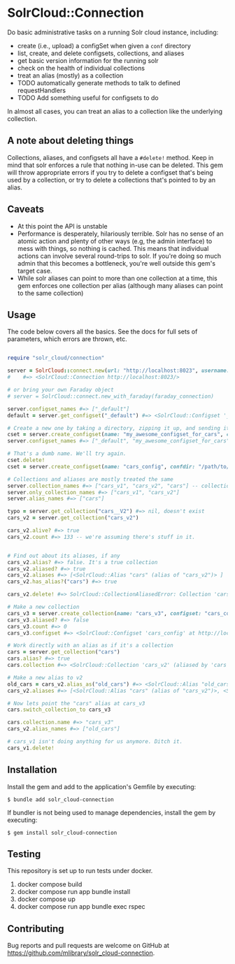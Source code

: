 # SolrCloud::Connection

Do basic administrative tasks on a running Solr cloud instance, including:

* create (i.e., upload) a configSet when given a `conf` directory
* list, create, and delete configsets, collections, and aliases
* get basic version information for the running solr
* check on the health of individual collections
* treat an alias (mostly) as a collection
* TODO automatically generate methods to talk to defined requestHandlers
* TODO Add something useful for configsets to do

In almost all cases, you can treat an alias to a collection like the underlying collection. 

## A note about deleting things

Collections, aliases, and configsets all have a `#delete!` method. Keep in mind that solr 
enforces a rule that nothing in-use can be deleted. This gem will throw appropriate errors
if you try to delete a configset that's being used by a collection, or try to delete
a collections that's pointed to by an alias.

## Caveats

* At this point the API is unstable
* Performance is desperately, hilariously terrible. Solr has no sense of an atomic action and plenty of other ways
  (e.g, the admin interface) to mess with things, so nothing is cached. 
  This means that individual actions can involve several round-trips to solr. If you're doing so much admin
  that this becomes a bottleneck, you're well outside this gem's target case.
* While solr aliases can point to more than one collection at a time, this gem enforces one collection
  per alias (although many aliases can point to the same collection)

## Usage

The code below covers all the basics. See the docs for full sets of parameters, which errors are
thrown, etc. 

```ruby

require "solr_cloud/connection"

server = SolrCloud::connect.new(url: "http://localhost:8023", username: "user", password: "password")
#    #=> <SolrCloud::Connection http://localhost:8023/>

# or bring your own Faraday object
# server = SolrCloud::connect.new_with_faraday(faraday_connection)

server.configset_names #=> ["_default"]
default = server.get_configset("_default") #=> <SolrCloud::Configset '_default' at http://localhost:8983>

# Create a new one by taking a directory, zipping it up, and sending it to solr
cset = server.create_configset(name: "my_awesome_configset_for_cars", confdir: "/path/to/mycore/conf")
server.configset_names #=> ["_default", "my_awesome_configset_for_cars"]

# That's a dumb name. We'll try again.
cset.delete!
cset = server.create_configset(name: "cars_config", confdir: "/path/to/mycore/conf")

# Collections and aliases are mostly treated the same
server.collection_names #=> ["cars_v1", "cars_v2", "cars"] -- collections AND aliases
server.only_collection_names #=> ["cars_v1", "cars_v2"]
server.alias_names #=> ["cars"]

typo = server.get_collection("cars__V2") #=> nil, doesn't exist
cars_v2 = server.get_collection("cars_v2")

cars_v2.alive? #=> true
cars_v2.count #=> 133 -- we're assuming there's stuff in it.


# Find out about its aliases, if any
cars_v2.alias? #=> false. It's a true collection
cars_v2.aliased? #=> true
cars_v2.aliases #=> [<SolrCloud::Alias "cars" (alias of "cars_v2")> ]
cars_v2.has_alias?("cars") #=> true

cars_v2.delete! #=> SolrCloud::CollectionAliasedError: Collection 'cars_v2' can't be deleted; it's in use by aliases ["cars"]

# Make a new collection
cars_v3 = server.create_collection(name: "cars_v3", configset: "cars_config")
cars_v3.aliased? #=> false
cars_v3.count #=> 0
cars_v3.configset #=> <SolrCloud::Configset 'cars_config' at http://localhost:8023>

# Work directly with an alias as if it's a collection
cars = server.get_collection("cars")
cars.alias? #=> true
cars.collection #=> <SolrCloud::Collection 'cars_v2' (aliased by 'cars')>

# Make a new alias to v2
old_cars = cars_v2.alias_as("old_cars") #=> <SolrCloud::Alias "old_cars" (alias of "cars_v2")>
cars_v2.aliases #=> [<SolrCloud::Alias "cars" (alias of "cars_v2")>, <SolrCloud::Alias "old_cars" (alias of "cars_v2")>]

# Now lets point the "cars" alias at cars_v3
cars.switch_collection_to cars_v3

cars.collection.name #=> "cars_v3"
cars_v2.alias_names #=> ["old_cars"]

# cars_v1 isn't doing anything for us anymore. Ditch it.
cars_v1.delete!

```

## Installation

Install the gem and add to the application's Gemfile by executing:

    $ bundle add solr_cloud-connection

If bundler is not being used to manage dependencies, install the gem by executing:

    $ gem install solr_cloud-connection

## Testing

This repository is set up to run tests under docker.

1. docker compose build
2. docker compose run app bundle install
3. docker compose up
4. docker compose run app bundle exec rspec

## Contributing

Bug reports and pull requests are welcome on GitHub at https://github.com/mlibrary/solr_cloud-connection.
